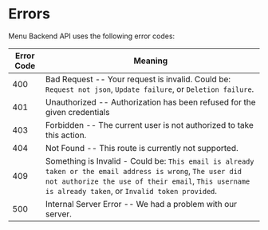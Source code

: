 # Errors

Menu Backend API uses the following error codes:

Error Code | Meaning
---------- | -------
400 | Bad Request -- Your request is invalid. Could be: `Request not json`, `Update failure`, or `Deletion failure`.
401 | Unauthorized -- Authorization has been refused for the given credentials
403 | Forbidden -- The current user is not authorized to take this action.
404 | Not Found -- This route is currently not supported.
409 | Something is Invalid - Could be: `This email is already taken or the email address is wrong`, `The user did not authorize the use of their email`, `This username is already taken`, or `Invalid token provided`.
500 | Internal Server Error -- We had a problem with our server.